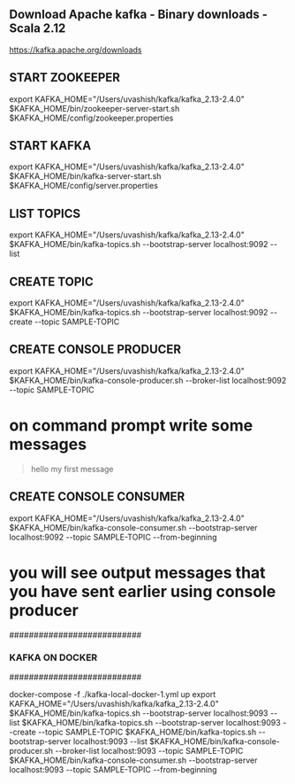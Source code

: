 ## Download Apache kafka - Binary downloads - Scala 2.12

https://kafka.apache.org/downloads

## START ZOOKEEPER

export KAFKA_HOME="/Users/uvashish/kafka/kafka_2.13-2.4.0"
$KAFKA_HOME/bin/zookeeper-server-start.sh $KAFKA_HOME/config/zookeeper.properties

## START KAFKA

export KAFKA_HOME="/Users/uvashish/kafka/kafka_2.13-2.4.0"
$KAFKA_HOME/bin/kafka-server-start.sh $KAFKA_HOME/config/server.properties

## LIST TOPICS

export KAFKA_HOME="/Users/uvashish/kafka/kafka_2.13-2.4.0"
$KAFKA_HOME/bin/kafka-topics.sh --bootstrap-server localhost:9092 --list

## CREATE TOPIC

export KAFKA_HOME="/Users/uvashish/kafka/kafka_2.13-2.4.0"
$KAFKA_HOME/bin/kafka-topics.sh --bootstrap-server localhost:9092 --create --topic SAMPLE-TOPIC

## CREATE CONSOLE PRODUCER

export KAFKA_HOME="/Users/uvashish/kafka/kafka_2.13-2.4.0"
$KAFKA_HOME/bin/kafka-console-producer.sh --broker-list localhost:9092 --topic SAMPLE-TOPIC

# on command prompt write some messages

> hello
> my first message

## CREATE CONSOLE CONSUMER

export KAFKA_HOME="/Users/uvashish/kafka/kafka_2.13-2.4.0"
$KAFKA_HOME/bin/kafka-console-consumer.sh --bootstrap-server localhost:9092 --topic SAMPLE-TOPIC --from-beginning

# you will see output messages that you have sent earlier using console producer

###########################

### KAFKA ON DOCKER

###########################

docker-compose -f ./kafka-local-docker-1.yml up
export KAFKA_HOME="/Users/uvashish/kafka/kafka_2.13-2.4.0"
$KAFKA_HOME/bin/kafka-topics.sh --bootstrap-server localhost:9093 --list
$KAFKA_HOME/bin/kafka-topics.sh --bootstrap-server localhost:9093 --create --topic SAMPLE-TOPIC
$KAFKA_HOME/bin/kafka-topics.sh --bootstrap-server localhost:9093 --list
$KAFKA_HOME/bin/kafka-console-producer.sh --broker-list localhost:9093 --topic SAMPLE-TOPIC
$KAFKA_HOME/bin/kafka-console-consumer.sh --bootstrap-server localhost:9093 --topic SAMPLE-TOPIC --from-beginning
